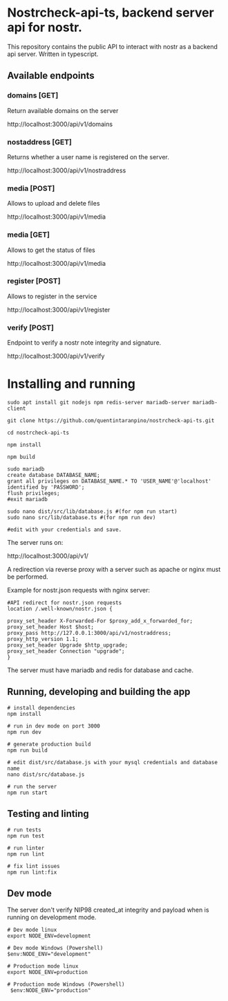 # Nostrcheck-api-ts, backend server api for nostr.

This repository contains the public API to interact with nostr as a backend api server. Written in typescript.

## Available endpoints

### domains [GET]
Return available domains on the server

http://localhost:3000/api/v1/domains

<!-- ### users [GET]
Return available users from a domain registerd on the server

http://localhost:3000/api/v1/users/[domain]/ -->

### nostaddress [GET]
Returns whether a user name is registered on the server.

http://localhost:3000/api/v1/nostraddress

### media [POST]
Allows to upload and delete files

http://localhost:3000/api/v1/media

### media [GET]
Allows to get the status of files

http://localhost:3000/api/v1/media

### register [POST]
Allows to register in the service

http://localhost:3000/api/v1/register

### verify [POST]
Endpoint to verify a nostr note integrity and signature.



http://localhost:3000/api/v1/verify

# Installing and running

```
sudo apt install git nodejs npm redis-server mariadb-server mariadb-client

git clone https://github.com/quentintaranpino/nostrcheck-api-ts.git

cd nostrcheck-api-ts

npm install

npm build

sudo mariadb
create database DATABASE_NAME;
grant all privileges on DATABASE_NAME.* TO 'USER_NAME'@'localhost' identified by 'PASSWORD';
flush privileges;
#exit mariadb

sudo nano dist/src/lib/database.js #(for npm run start)
sudo nano src/lib/database.ts #(for npm run dev)

#edit with your credentials and save.

```

The server runs on:

http://localhost:3000/api/v1/

A redirection via reverse proxy with a server such as apache or nginx must be performed. 

Example for nostr.json requests with nginx server:

```
#API redirect for nostr.json requests
location /.well-known/nostr.json {

proxy_set_header X-Forwarded-For $proxy_add_x_forwarded_for;
proxy_set_header Host $host;
proxy_pass http://127.0.0.1:3000/api/v1/nostraddress;
proxy_http_version 1.1;
proxy_set_header Upgrade $http_upgrade;
proxy_set_header Connection "upgrade";
}

```

The server must have mariadb and redis for database and cache.

## Running, developing and building the app

```
# install dependencies
npm install

# run in dev mode on port 3000
npm run dev

# generate production build
npm run build

# edit dist/src/database.js with your mysql credentials and database name
nano dist/src/database.js

# run the server
npm run start
```

## Testing and linting

```
# run tests
npm run test

# run linter
npm run lint

# fix lint issues
npm run lint:fix
```
## Dev mode

The server don't verify NIP98 created_at integrity and payload when is running on development mode.

```
# Dev mode linux
export NODE_ENV=development

# Dev mode Windows (Powershell)
$env:NODE_ENV="development"

# Production mode linux
export NODE_ENV=production

# Production mode Windows (Powershell)
 $env:NODE_ENV="production"
 
```
